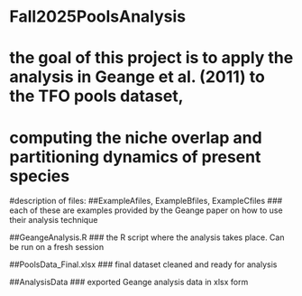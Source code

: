 # Fall2025PoolsAnalysis

# the goal of this project is to apply the analysis in Geange et al. (2011) to the TFO pools dataset,
# computing the niche overlap and partitioning dynamics of present species 

#description of files: 
  ##ExampleAfiles, ExampleBfiles, ExampleCfiles 
    ### each of these are examples provided by the Geange paper on how to use their analysis technique 

  ##GeangeAnalysis.R 
    ### the R script where the analysis takes place. Can be run on a fresh session 

  ##PoolsData_Final.xlsx 
    ### final dataset cleaned and ready for analysis

  ##AnalysisData 
    ### exported Geange analysis data in xlsx form
